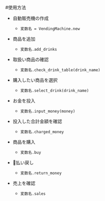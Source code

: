 #使用方法
- 自動販売機の作成
  - `変数名 = VendingMachine.new`

- 商品を追加
  - `変数名.add_drinks`

- 取扱い商品の確認
  - `変数名.check_drink_table(drink_name)`

- 購入したい商品を選択
  - `変数名.select_drink(drink_name)`

- お金を投入
  - `変数名.input_money(money)`

- 投入した合計金額を確認
  - `変数名.charged_money`

- 商品を購入
  - `変数名.buy`

- 払い戻し
  - `変数名.return_money`

- 売上を確認
  - `変数名.sales`